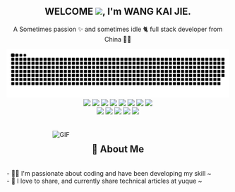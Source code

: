 <p align="center">
  <h2 height="200px" align="center">
    WELCOME <img src="https://cdn.jsdelivr.net/gh/MaleWeb/picture/images/techblog/hi.gif" width="25">, I'm WANG KAI JIE.
  </h2>
   <p align="center">A Sometimes passion ✨ and sometimes idle 🐈 full stack developer from China 👨‍💻</p>
</p>

<picture>
  <source media="(prefers-color-scheme: dark)" srcset="https://raw.githubusercontent.com/WANG-KAI-JIE/WANG-KAI-JIE/output/github-contribution-grid-snake-dark.svg" />
  <source media="(prefers-color-scheme: light)" srcset="https://raw.githubusercontent.com/WANG-KAI-JIE/WANG-KAI-JIE/output/github-contribution-grid-snake.svg" />
  <img alt="github-snake" src="https://raw.githubusercontent.com/WANG-KAI-JIE/WANG-KAI-JIE/output/github-contribution-grid-snake.svg" />
</picture> 

<div align="center">
  <img src="https://img.shields.io/badge/-JavaScript-f6da1c?style=flat&logo=javascript&logoColor=white">
  <img src="https://img.shields.io/badge/-TypeScript-2b6dbf?style=flat&logo=typescript&logoColor=white">
  <img src="https://img.shields.io/badge/-React-00b4ce?style=flat&logo=react&logoColor=white">
  <img src="https://img.shields.io/badge/-Node.js-3C873A?style=flat&logo=Node.js&logoColor=white">
  <img src="https://img.shields.io/badge/-Koa-33333D?style=flat&logo=koa&logoColor=white">
  <img src="https://img.shields.io/badge/-Less-bf608e?style=flat&logo=less&logoColor=white">
  <img src="https://img.shields.io/badge/-Sass-b37feb?style=flat&logo=sass&logoColor=white">
  <img src="https://img.shields.io/badge/-Graphql-cf1322?style=flat&logo=graphql&logoColor=white">
</div>
<div align="center">
  <img src="https://img.shields.io/badge/-Git-ee462c?style=flat&logo=git&logoColor=white">
  <img src="https://img.shields.io/badge/-Docker-218bea?style=flat&logo=docker&logoColor=white">
  <img src="https://img.shields.io/badge/-Github-black?style=flat&logo=github">
  <img src="https://img.shields.io/badge/-Webpack-%232C3A42?style=flat-square&logo=webpack">
  <img src="https://img.shields.io/badge/-ESLint-%234B32C3?style=flat-square&logo=eslint">
</div>
<br />
<br />
<img align="right" alt="GIF" src="https://fatcat666.oss-cn-nanjing.aliyuncs.com/image/202302250942314.png" width="400"/>
<h2 height="200px" align="center">🎉 About Me</h2>
<br />
- 👨‍💻 I'm passionate about coding and have been developing my skill ~
<br />
- 👻 I love to share, and currently share technical articles at yuque ~

